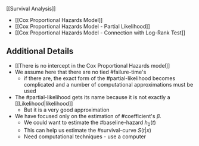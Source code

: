 [[Survival Analysis]]

- [[Cox Proportional Hazards Model]]
- [[Cox Proportional Hazards Model - Partial Likelihood]]
- [[Cox Proportional Hazards Model - Connection with Log-Rank Test]]

## Additional Details

- [[There is no intercept in the Cox Proportional Hazards model]]
- We assume here that there are no tied #failure-time's
	- if there are, the exact form of the #partial-likelihood becomes complicated and a number of computational approximations must be used
- The #partial-likelihood gets its name because it is not exactly a [[Likelihood|likelihood]] 
	- But it is a very good approximation
- We have focused only on the estimation of #coefficient's $\beta$.
	- We could want to estimate the #baseline-hazard $h_0(t)$
	- This can help us estimate the #survival-curve $S(t|x)$
	- Need computational techniques - use a computer